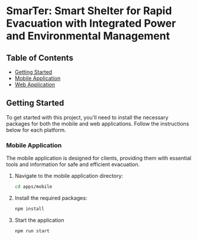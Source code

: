 # SmarTer: Smart Shelter for Rapid Evacuation with Integrated Power and Environmental Management

## Table of Contents

- [Getting Started](#getting-started)
- [Mobile Application](#mobile-application)
- [Web Application](#web-application)

## Getting Started

To get started with this project, you'll need to install the necessary packages for both the mobile and web applications. Follow the instructions below for each platform.

### Mobile Application

The mobile application is designed for clients, providing them with essential tools and information for safe and efficient evacuation.

1. Navigate to the mobile application directory:
   ```bash
   cd apps/mobile

2. Install the required packages:
   ```bash
   npm install

2. Start the application
   ```bash
   npm run start


